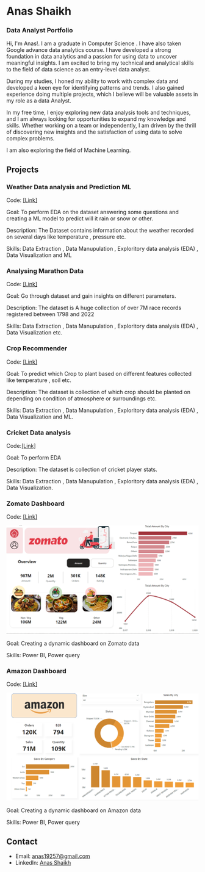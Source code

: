 # Anas Shaikh 
### Data Analyst Portfolio

Hi, I'm Anas!. I am a graduate in Computer Science . I have also taken Google advance data analytics course. I have developed a strong foundation in data analytics and a passion for using data to uncover meaningful insights. I am excited to bring my technical and analytical skills to the field of data science as an entry-level data analyst.

During my studies, I honed my ability to work with complex data and developed a keen eye for identifying patterns and trends. I also gained experience doing multiple projects, which I believe will be valuable assets in my role as a data Analyst.

In my free time, I enjoy exploring new data analysis tools and techniques, and I am always looking for opportunities to expand my knowledge and skills. Whether working on a team or independently, I am driven by the thrill of discovering new insights and the satisfaction of using data to solve complex problems.

I am also exploring the field of Machine Learning.

## Projects

### Weather Data analysis and Prediction ML
Code: [[Link]](https://github.com/Anas484/AllProjects/blob/0c3729ebe66419b83edc4434d46a14e7feec0de1/Weather_Analysis_And_Creating_Prediction_model.ipynb)

Goal: To perform EDA on the dataset answering some questions and creating a ML model to predict will it rain or snow or other.

Description: The Dataset contains information about the weather recorded on several days like temperature , pressure etc.

Skills: Data Extraction , Data Manupulation , Exploritory data analysis (EDA) , Data Visualization and ML

### Analysing Marathon Data
Code: [[Link]](https://github.com/Anas484/AllProjects/blob/0c3729ebe66419b83edc4434d46a14e7feec0de1/Marathon.ipynb)

Goal: Go through dataset and gain insights on different parameters.

Description: The dataset is A huge collection of over 7M race records registered between 1798 and 2022

Skills: Data Extraction , Data Manupulation , Exploritory data analysis (EDA) , Data Visualization etc.



### Crop Recommender
Code: [[Link]](https://github.com/Anas484/AllProjects/blob/0c3729ebe66419b83edc4434d46a14e7feec0de1/Crop_recommend_using_ML.ipynb)

Goal: To predict which Crop to plant based on different features collected like temperature , soil etc.

Description: The dataset is collection of which crop should be planted on depending on condition of atmosphere or surroundings etc.

Skills: Data Extraction , Data Manupulation , Exploritory data analysis (EDA) , Data Visualization and ML.

### Cricket Data analysis

Code:[[Link]](https://github.com/Anas484/AllProjects/blob/d8405a82a9ef6ab7ade9feaf9500281911938c63/Cricket_Data_Cleaning_Using_Python.ipynb)

Goal: To perform EDA

Description: The dataset is collection of cricket player stats.

Skills: Data Extraction , Data Manupulation , Exploritory data analysis (EDA) , Data Visualization.



### Zomato Dashboard
Code: [[Link]](https://github.com/Anas484/AllProjects/blob/0c3729ebe66419b83edc4434d46a14e7feec0de1/Zomato%20Dashboard.pbix)

![alt text](https://github.com/Anas484/AllProjects/blob/94a69212fc5eeaa697ccc477c3e75dc15fd153ff/zomato.png?raw=true)

Goal: Creating a dynamic dashboard on Zomato data

Skills: Power BI, Power query

### Amazon Dashboard
Code: [[Link]](https://github.com/Anas484/AllProjects/blob/94a69212fc5eeaa697ccc477c3e75dc15fd153ff/Amazon%20Dashboard.pbix)

![alt text](https://github.com/Anas484/AllProjects/blob/d8405a82a9ef6ab7ade9feaf9500281911938c63/Amazon.png?raw=true)

Goal: Creating a dynamic dashboard on Amazon data

Skills: Power BI, Power query


## Contact

- Email: anas19257@gmail.com
- LinkedIn: [Anas Shaikh](https://www.linkedin.com/in/anas-shaikh-59b551269/)


